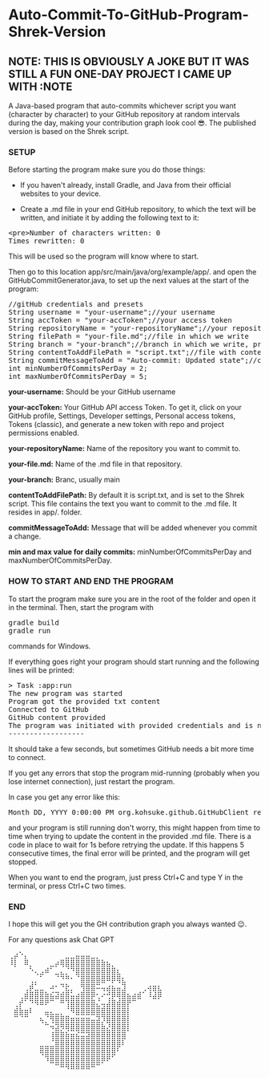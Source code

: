 # Auto-Commit-To-GitHub-Program-Shrek-Version
<h2><b>NOTE: THIS IS OBVIOUSLY A JOKE BUT IT WAS STILL A FUN ONE-DAY PROJECT I CAME UP WITH :NOTE</b></h2>


A Java-based program that auto-commits whichever script you want (character by character) to your GitHub repository at random intervals during the day, making your contribution graph look cool 😎. The published version is based on the Shrek script.
<h3>SETUP</h3>
Before starting the program make sure you do those things:

- If you haven't already, install Gradle, and Java from their official websites to your device.

- Create a .md file in your end GitHub repository, to which the text will be written, and initiate it by adding the following text to it:
<pre>&lt;pre&gt;Number of characters written: 0
Times rewritten: 0</pre>
This will be used so the program will know where to start.

Then go to this location app/src/main/java/org/example/app/. and open the GitHubCommitGenerator.java, to set up the next values at the start of the program:
<pre>//gitHub credentials and presets
String username = "your-username";//your username
String accToken = "your-accToken";//your access token
String repositoryName = "your-repositoryName";//your repository name
String filePath = "your-file.md";//file in which we write
String branch = "your-branch";//branch in which we write, prob. main
String contentToAddFilePath = "script.txt";//file with content to add, def. script.txt
String commitMessageToAdd = "Auto-commit: Updated state";//commit message
int minNumberOfCommitsPerDay = 2;
int maxNumberOfCommitsPerDay = 5;</pre>
<b>your-username:</b> Should be your GitHub username

<b>your-accToken:</b> Your GitHub API access Token. To get it, click on your GitHub profile, Settings, Developer settings, Personal access tokens, Tokens (classic), and generate a new token with repo and project permissions enabled.

<b>your-repositoryName:</b> Name of the repository you want to commit to.

<b>your-file.md:</b> Name of the .md file in that repository.

<b>your-branch:</b> Branc, usually main

<b>contentToAddFilePath:</b> By default it is script.txt, and is set to the Shrek script. This file contains the text you want to commit to the .md file. It resides in app/. folder.

<b>commitMessageToAdd:</b> Message that will be added whenever you commit a change.

<b>min and max value for daily commits:</b> minNumberOfCommitsPerDay and maxNumberOfCommitsPerDay.

<h3>HOW TO START AND END THE PROGRAM</h3>
To start the program make sure you are in the root of the folder and open it in the terminal. Then, start the program with <pre>gradle build
gradle run</pre> commands for Windows.

If everything goes right your program should start running and the following lines will be printed:
<pre>> Task :app:run
The new program was started
Program got the provided txt content
Connected to GitHub
GitHub content provided
The program was initiated with provided credentials and is now running
------------------</pre>
It should take a few seconds, but sometimes GitHub needs a bit more time to connect.

If you get any errors that stop the program mid-running (probably when you lose internet connection), just restart the program.

In case you get any error like this:
<pre>Month DD, YYYY 0:00:00 PM org.kohsuke.github.GitHubClient retryConnectionError</pre>
and your program is still running don't worry, this might happen from time to time when trying to update the content in the provided .md file. There is a code in place to wait for 1s before retrying the update. If this happens 5 consecutive times, the final error will be printed, and the program will get stopped.

When you want to end the program, just press Ctrl+C and type Y in the terminal, or press Ctrl+C two times.

<h3>END</h3>
I hope this will get you the GH contribution graph you always wanted 😉.

For any questions ask Chat GPT

<pre>⢀⡴⠑⡄⠀⠀⠀⠀⠀⠀⠀⣀⣀⣤⣤⣤⣀⡀⠀⠀⠀⠀⠀⠀⠀⠀⠀⠀⠀⠀ 
⠸⡇⠀⠿⡀⠀⠀⠀⣀⡴⢿⣿⣿⣿⣿⣿⣿⣿⣷⣦⡀⠀⠀⠀⠀⠀⠀⠀⠀⠀ 
⠀⠀⠀⠀⠑⢄⣠⠾⠁⣀⣄⡈⠙⣿⣿⣿⣿⣿⣿⣿⣿⣆⠀⠀⠀⠀⠀⠀⠀⠀ 
⠀⠀⠀⠀⢀⡀⠁⠀⠀⠈⠙⠛⠂⠈⣿⣿⣿⣿⣿⠿⡿⢿⣆⠀⠀⠀⠀⠀⠀⠀ 
⠀⠀⠀⢀⡾⣁⣀⠀⠴⠂⠙⣗⡀⠀⢻⣿⣿⠭⢤⣴⣦⣤⣹⠀⠀⠀⢀⢴⣶⣆ 
⠀⠀⢀⣾⣿⣿⣿⣷⣮⣽⣾⣿⣥⣴⣿⣿⡿⢂⠔⢚⡿⢿⣿⣦⣴⣾⠁⠸⣼⡿ 
⠀⢀⡞⠁⠙⠻⠿⠟⠉⠀⠛⢹⣿⣿⣿⣿⣿⣌⢤⣼⣿⣾⣿⡟⠉⠀⠀⠀⠀⠀ 
⠀⣾⣷⣶⠇⠀⠀⣤⣄⣀⡀⠈⠻⣿⣿⣿⣿⣿⣿⣿⣿⣿⣿⡇⠀⠀⠀⠀⠀⠀ 
⠀⠉⠈⠉⠀⠀⢦⡈⢻⣿⣿⣿⣶⣶⣶⣶⣤⣽⡹⣿⣿⣿⣿⡇⠀⠀⠀⠀⠀⠀ 
⠀⠀⠀⠀⠀⠀⠀⠉⠲⣽⡻⢿⣿⣿⣿⣿⣿⣿⣷⣜⣿⣿⣿⡇⠀⠀⠀⠀⠀⠀ 
⠀⠀⠀⠀⠀⠀⠀⠀⢸⣿⣿⣷⣶⣮⣭⣽⣿⣿⣿⣿⣿⣿⣿⠀⠀⠀⠀⠀⠀⠀ 
⠀⠀⠀⠀⠀⠀⣀⣀⣈⣿⣿⣿⣿⣿⣿⣿⣿⣿⣿⣿⣿⣿⠇⠀⠀⠀⠀⠀⠀⠀ 
⠀⠀⠀⠀⠀⠀⢿⣿⣿⣿⣿⣿⣿⣿⣿⣿⣿⣿⣿⣿⣿⠃⠀⠀⠀⠀⠀⠀⠀⠀ 
⠀⠀⠀⠀⠀⠀⠀⠹⣿⣿⣿⣿⣿⣿⣿⣿⣿⣿⡿⠟⠁⠀⠀⠀⠀⠀⠀⠀⠀⠀ 
⠀⠀⠀⠀⠀⠀⠀⠀⠀⠉⠛⠻⠿⠿⠿⠿⠛⠉</pre>
